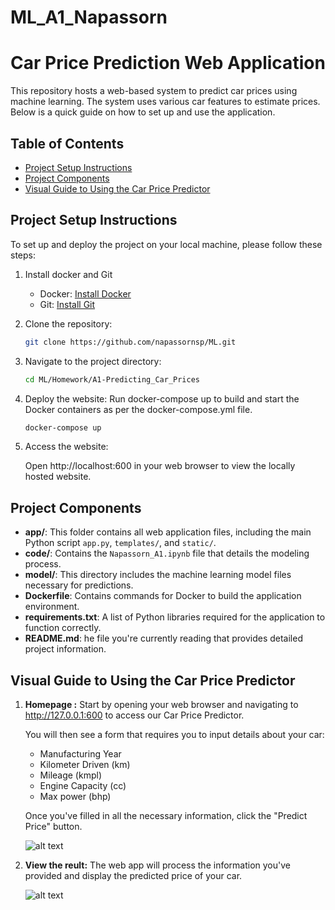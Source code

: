# ML_A1_Napassorn
# Car Price Prediction Web Application

This repository hosts a web-based system to predict car prices using machine learning. The system uses various car features to estimate prices. Below is a quick guide on how to set up and use the application.

## Table of Contents

- [Project Setup Instructions](#Project-Setup-Instructions)
- [Project Components](#Project-Components)
- [Visual Guide to Using the Car Price Predictor](#Visual-Guide-to-Using-the-Car-Price-Predictor)


## Project Setup Instructions

To set up and deploy the project on your local machine, please follow these steps:

1. Install docker and Git
    - Docker: [Install Docker](https://docs.docker.com/get-docker/)
    - Git: [Install Git](https://git-scm.com/book/en/v2/Getting-Started-Installing-Git)


2. Clone the repository:
    ```bash
    git clone https://github.com/napassornsp/ML.git
    ```

3. Navigate to the project directory:

    ```bash
    cd ML/Homework/A1-Predicting_Car_Prices
    ```

4.  Deploy the website:
Run docker-compose up to build and start the Docker containers as per the docker-compose.yml file.

    ```bash
    docker-compose up
    ```

5. Access the website:

    Open http://localhost:600 in your web browser to view the locally hosted website.

   
## Project Components

- **app/**: This folder contains all web application files, including the main Python script `app.py`, `templates/`, and `static/`.
- **code/**: Contains the `Napassorn_A1.ipynb` file that details the modeling process.
- **model/**: This directory includes the machine learning model files necessary for predictions.
- **Dockerfile**:  Contains commands for Docker to build the application environment.
- **requirements.txt**: A list of Python libraries required for the application to function correctly.
- **README.md**: he file you're currently reading that provides detailed project information.


## Visual Guide to Using the Car Price Predictor

1. **Homepage :**
   Start by opening your web browser and navigating to http://127.0.0.1:600 to access our Car Price Predictor.
   
   You will then see a form that requires you to input details about your car:
   - Manufacturing Year
   - Kilometer Driven (km)
   - Mileage (kmpl)
   - Engine Capacity (cc)
   - Max power (bhp)
   
    Once you've filled in all the necessary information, click the "Predict Price" button.

   ![alt text](homepage-1.png)

3. **View the reult:**
    The web app will process the information you've provided and display the predicted price of your car.
    
   ![alt text](image.png)
   
   
